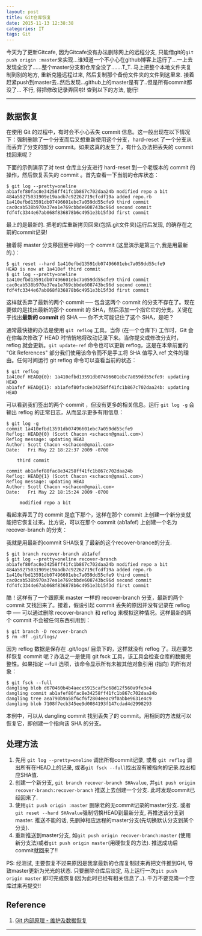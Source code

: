 ```yaml
---
layout: post
title: Git仓库恢复
date: 2015-11-13 12:38:38
categories: IT
tags: Git
---
```


今天为了更新Gitcafe, 因为Gitcafe没有办法删除网上的远程分支, 只能借git的`git push origin :master`来实现...谁知道一个不小心在github博客上运行了...一上去发现全没了......整个master分支和仓库全没了.......T_T. 马上把整个本地文件夹复制到别的地方, 重新克隆远程过来, 然后复制那个备份文件夹的文件到这里来. 接着赶紧push到master去..然后发现...github上的master是有了..但是所有commit都没了... 不行, 得把修改记录弄回啦! 查到以下的方法, 能行!

-----

## 数据恢复

在使用 Git 的过程中，有时会不小心丢失 commit 信息。这一般出现在以下情况下：强制删除了一个分支而后又想重新使用这个分支，hard-reset 了一个分支从而丢弃了分支的部分 commit。如果这真的发生了，有什么办法把丢失的 commit 找回来呢？

下面的示例演示了对 test 仓库主分支进行 hard-reset 到一个老版本的 commit 的操作，然后恢复丢失的 commit 。首先查看一下当前的仓库状态：

~~~
$ git log --pretty=oneline
ab1afef80fac8e34258ff41fc1b867c702daa24b modified repo a bit
484a59275031909e19aadb7c92262719cfcdf19a added repo.rb
1a410efbd13591db07496601ebc7a059dd55cfe9 third commit
cac0cab538b970a37ea1e769cbbde608743bc96d second commit
fdf4fc3344e67ab068f836878b6c4951e3b15f3d first commit
~~~

最上的是最新的. 把老的库重新拷贝回来(包括.git文件夹)运行后发现, 的确存在之前的commit记录!

接着将 master 分支移回至中间的一个 commit (这里演示是第三个,我是用最新的.)：

~~~
$ git reset --hard 1a410efbd13591db07496601ebc7a059dd55cfe9
HEAD is now at 1a410ef third commit
$ git log --pretty=oneline
1a410efbd13591db07496601ebc7a059dd55cfe9 third commit
cac0cab538b970a37ea1e769cbbde608743bc96d second commit
fdf4fc3344e67ab068f836878b6c4951e3b15f3d first commit
~~~
这样就丢弃了最新的两个 commit ── 包含这两个 commit 的分支不存在了。现在要做的是找出最新的那个 commit 的 SHA，然后添加一个指它它的分支。关键在于找出**最新的 commit** 的 SHA ── 你不大可能记住了这个 SHA，是吧？

通常最快捷的办法是使用 `git reflog` 工具。当你 (在一个仓库下) 工作时，Git 会在你每次修改了 HEAD 时悄悄地将改动记录下来。当你提交或修改分支时，reflog 就会更新。`git update-ref` 命令也可以更新 reflog，这是在本章前面的 "Git References" 部分我们使用该命令而不是手工将 SHA 值写入 ref 文件的理由。任何时间运行 git reflog 命令可以查看当前的状态：

~~~
$ git reflog
1a410ef HEAD@{0}: 1a410efbd13591db07496601ebc7a059dd55cfe9: updating HEAD
ab1afef HEAD@{1}: ab1afef80fac8e34258ff41fc1b867c702daa24b: updating HEAD
~~~

可以看到我们签出的两个 commit ，但没有更多的相关信息。运行 `git log -g` 会输出 reflog 的正常日志，从而显示更多有用信息：

~~~
$ git log -g
commit 1a410efbd13591db07496601ebc7a059dd55cfe9
Reflog: HEAD@{0} (Scott Chacon <schacon@gmail.com>)
Reflog message: updating HEAD
Author: Scott Chacon <schacon@gmail.com>
Date:   Fri May 22 18:22:37 2009 -0700

    third commit

commit ab1afef80fac8e34258ff41fc1b867c702daa24b
Reflog: HEAD@{1} (Scott Chacon <schacon@gmail.com>)
Reflog message: updating HEAD
Author: Scott Chacon <schacon@gmail.com>
Date:   Fri May 22 18:15:24 2009 -0700

     modified repo a bit
~~~

看起来弄丢了的 commit 是底下那个，这样在那个 commit 上创建一个新分支就能把它恢复过来。比方说，可以在那个 commit (ab1afef) 上创建一个名为 recover-branch 的分支：

我就是用最新的commit SHA恢复了最新的这个recover-brance的分支.

~~~
$ git branch recover-branch ab1afef
$ git log --pretty=oneline recover-branch
ab1afef80fac8e34258ff41fc1b867c702daa24b modified repo a bit
484a59275031909e19aadb7c92262719cfcdf19a added repo.rb
1a410efbd13591db07496601ebc7a059dd55cfe9 third commit
cac0cab538b970a37ea1e769cbbde608743bc96d second commit
fdf4fc3344e67ab068f836878b6c4951e3b15f3d first commit
~~~

酷！这样有了一个跟原来 master 一样的 recover-branch 分支，最新的两个 commit 又找回来了。接着，假设引起 commit 丢失的原因并没有记录在 reflog 中 ── 可以通过删除 recover-branch 和 reflog 来模拟这种情况。这样最新的两个 commit 不会被任何东西引用到：

~~~
$ git branch -D recover-branch
$ rm -Rf .git/logs/
~~~

因为 reflog 数据是保存在 .git/logs/ 目录下的，这样就没有 reflog 了。现在要怎样恢复 commit 呢？办法之一是使用 git fsck 工具，该工具会检查仓库的数据完整性。如果指定 --full 选项，该命令显示所有未被其他对象引用 (指向) 的所有对象：

~~~
$ git fsck --full
dangling blob d670460b4b4aece5915caf5c68d12f560a9fe3e4
dangling commit ab1afef80fac8e34258ff41fc1b867c702daa24b
dangling tree aea790b9a58f6cf6f2804eeac9f0abbe9631e4c9
dangling blob 7108f7ecb345ee9d0084193f147cdad4d2998293
~~~
本例中，可以从 dangling commit 找到丢失了的 commit。用相同的方法就可以恢复它，即创建一个指向该 SHA 的分支。


## 处理方法

1. 先用 `git log --pretty=oneline` 调出所有commit记录, 或者 `git reflog` 调出所有在HEAD上的记录, 或者`git fsck --full`找出没有被指向的记录.找出相应SHA值.
2. 创建一个新分支, `git branch recover-branch SHAvalue`, 并`git push origin recover-branch:recover-branch` 推送上去创建一个分支. 此时发现commit已经回来了. 
3. 使用`git push origin :master` 删除老的无commit记录的master分支. 或者`git reset --hard SHAvalue`强制切换HEAD到最新分支, 再推送该分支到master. 推送不能的话, 先删掉相应远程的master分支(先切换默认分支到某个分支).
4. 重新推送到master分支, 如`git push origin recover-branch:master` (使用新分支法)或者`git push origin master`(用硬恢复的方法). 推送成功后commit就回来了!!

PS: 经测试, 主要恢复不过来原因是我拿最新的仓库复制过来再把文件推到GH, 导致master更新为光光的状态. 只要删除仓库后淡定, 马上运行一次`git push origin master` 即可完成恢复(因为此时已经有相关信息了..). 千万不要克隆一个空库过来再提交!!

## Reference
1. [Git 内部原理 - 维护及数据恢复](https://git-scm.com/book/zh/v1/Git-%E5%86%85%E9%83%A8%E5%8E%9F%E7%90%86-%E7%BB%B4%E6%8A%A4%E5%8F%8A%E6%95%B0%E6%8D%AE%E6%81%A2%E5%A4%8D)

------
